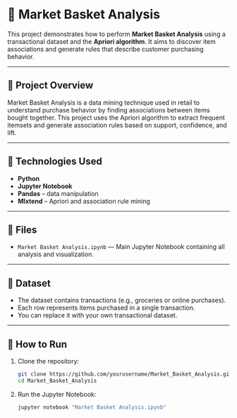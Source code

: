 # 🛒 Market Basket Analysis

This project demonstrates how to perform **Market Basket Analysis** using a transactional dataset and the **Apriori algorithm**. It aims to discover item associations and generate rules that describe customer purchasing behavior.

---

## 📘 Project Overview

Market Basket Analysis is a data mining technique used in retail to understand purchase behavior by finding associations between items bought together. This project uses the Apriori algorithm to extract frequent itemsets and generate association rules based on support, confidence, and lift.

---

## 🧰 Technologies Used

- **Python**
- **Jupyter Notebook**
- **Pandas** – data manipulation
- **Mlxtend** – Apriori and association rule mining

---

## 📁 Files

- `Market Basket Analysis.ipynb` — Main Jupyter Notebook containing all analysis and visualization.

---

## 📂 Dataset

- The dataset contains transactions (e.g., groceries or online purchases).
- Each row represents items purchased in a single transaction.
- You can replace it with your own transactional dataset.

---

## 🚀 How to Run

1. Clone the repository:
   ```bash
   git clone https://github.com/yourusername/Market_Basket_Analysis.git
   cd Market_Basket_Analysis

2. Run the Jupyter Notebook:
    ```bash
    jupyter notebook "Market Basket Analysis.ipynb"

